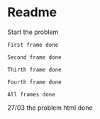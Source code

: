 # Readme
Start the problem

```
First frame done
```

```
Second frame done
```

```
Thirth frame done
```

```
Fourth frame done
```
```
All frames done
```

27/03 the problem html done